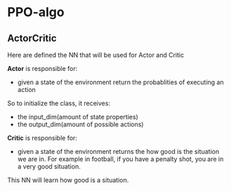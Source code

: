 # PPO-algo

## ActorCritic

Here are defined the NN that will be used for Actor and Critic

**Actor** is responsible for:

- given a state of the environment return the probablities of executing an action

So to initialize the class, it receives:

- the input_dim(amount of state properties)
- the output_dim(amount of possible actions)

**Critic** is responsible for:

- given a state of the environment returns the how good is the situation we are in. For example in football, if you have a penalty shot, you are in a very good situation.

This NN will learn how good is a situation.
